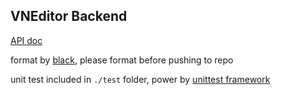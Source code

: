 ## VNEditor Backend

[API doc](doc/API.md)



format by [black](https://github.com/psf/black), please format before pushing to repo 

unit test included in `./test` folder, power by [unittest framework](https://docs.python.org/3/library/unittest.html)